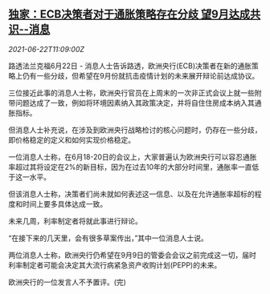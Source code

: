 <!--1624361463000-->
[独家：ECB决策者对于通胀策略存在分歧 望9月达成共识--消息](https://cn.reuters.com/article/exclusive-ecb-inflation-0622-idCNKCS2DY13F)
------

<div><i>2021-06-22T11:09:00Z</i></div><p>路透法兰克福6月22日 - 消息人士告诉路透，欧洲央行(ECB)决策者在新的通胀策略上仍有一些分歧，但希望在9月份就抗击疫情计划的未来展开辩论前达成协议。</p><p>三位接近此事的消息人士称，欧洲央行官员在上周末的一次非正式会议上就一些附带问题达成了一致，例如将环境因素纳入其政策决定，并将自住住房成本纳入其通胀指标。</p><p>但消息人士补充说，在涉及到欧洲央行战略检讨的核心问题时，仍存在一些分歧，即价格稳定的定义和如何实现价格稳定。</p><p>一位消息人士称，在6月18-20日的会议上，大家普遍认为欧洲央行可以容忍通胀率超过其将设定在2%的新目标，因为在过去10年的大部分时间里，通胀率一直低于这一水平。</p><p>但该消息人士称，决策者们尚未就如何表述这一信息、以及在允许通胀率超标的程度和时间上要多具体达成一致。</p><p>未来几周，利率制定者将就此事进行辩论。</p><p>“在接下来的几天里，会有很多草案传出，”其中一位消息人士说。</p><p>两位消息人士称，欧洲央行仍希望在9月9日的管委会会议之前完成这一切，届时利率制定者可能会决定其大流行病紧急资产收购计划(PEPP)的未来。</p><p>欧洲央行的一位发言人不予置评。(完)</p>
